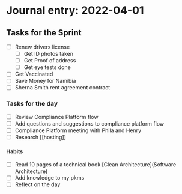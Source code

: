 # Journal entry:  2022-04-01

## Tasks for the Sprint
 - [ ] Renew drivers license 
	 - [ ] Get ID photos taken
	 - [ ] Get Proof of address
	 - [ ] Get eye tests done
 - [ ] Get Vaccinated
 - [ ] Save Money for Namibia
 - [ ] Sherna Smith rent agreement contract

### Tasks for the day
- [ ] Review Compliance Platform flow
- [ ] Add questions and suggestions to compliance platform flow
- [ ] Compliance Platform meeting with Phila and Henry 
- [ ] Research [[hosting]]

#### Habits
- [ ] Read 10 pages of a technical book [Clean Architecture](Software Architecture)
- [ ] Add knowledge to my pkms
- [ ] Reflect on the day